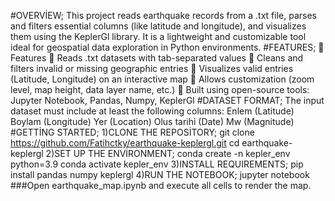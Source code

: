 #OVERVİEW;
This project reads earthquake records from a .txt file, parses and filters essential columns (like latitude and longitude),
and visualizes them using the KeplerGl library. It is a lightweight and customizable tool ideal for geospatial data exploration in Python environments.
#FEATURES;
🧰 Features
📄 Reads .txt datasets with tab-separated values
🧹 Cleans and filters invalid or missing geographic entries
📍 Visualizes valid entries (Latitude, Longitude) on an interactive map
🎯 Allows customization (zoom level, map height, data layer name, etc.)
🧪 Built using open-source tools: Jupyter Notebook, Pandas, Numpy, KeplerGl
#DATASET FORMAT;
The input dataset must include at least the following columns:
Enlem (Latitude)
Boylam (Longitude)
Yer (Location)
Olus tarihi (Date)
Mw (Magnitude)
#GETTİNG STARTED;
1)CLONE THE REPOSİTORY;
git clone https://github.com/Fatihctky/earthquake-keplergl.git
cd earthquake-keplergl
2)SET UP THE ENVİRONMENT;
conda create -n kepler_env python=3.9
conda activate kepler_env
3)INSTALL REQUIREMENTS;
pip install pandas numpy keplergl
4)RUN THE NOTEBOOK;
jupyter notebook
###Open earthquake_map.ipynb and execute all cells to render the map.
